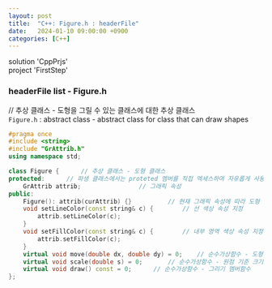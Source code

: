 ```yaml
---
layout: post
title:  "C++: Figure.h : headerFile"
date:   2024-01-10 09:00:00 +0900
categories: [C++]
---
```


solution 'CppPrjs'   
project 'FirstStep'   
   
### headerFile list - Figure.h   
   
// 추상 클래스 - 도형을 그릴 수 있는 클래스에 대한 추상 클래스   
`Figure.h` : abstract class - abstract class for class that can draw shapes   
   
```cpp
#pragma once
#include <string>
#include "GrAttrib.h"
using namespace std;

class Figure {		// 추상 클래스 - 도형 클래스
protected:		// 파생 클래스에서는 proteted 멤버를 직접 엑세스하여 자유롭게 사용할 수 있음
	GrAttrib attrib;				// 그래픽 속성
public:
	Figure(): attrib(curAttrib) {}			// 현재 그래픽 속성에 따라 도형 객체 생성
	void setLineColor(const string& c) {		// 선 색상 속성 지정
		attrib.setLineColor(c);
	}
	void setFillColor(const string& c) {		// 내부 영역 색상 속성 지정
		attrib.setFillColor(c);
	}
	virtual void move(double dx, double dy) = 0;	// 순수가상함수 - 도형의 이동
	virtual void scale(double s) = 0;		// 순수가상함수 - 원점 기준 크기조정
	virtual void draw() const = 0;		// 순수가상함수 - 그리기 멤버함수
};
```
